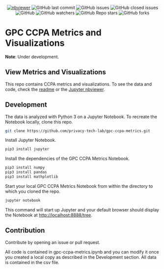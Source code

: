 <p align="center">
  <a href="https://nbviewer.jupyter.org/github/privacy-tech-lab/gpc-ccpa-metrics/blob/main/gpc-ccpa-metrics.ipynb"><img alt="nbviewer" src="https://img.shields.io/badge/jupyter_notebooks-nbviewer-purple.svg"></a>
  <img alt="GitHub last commit" src="https://img.shields.io/github/last-commit/privacy-tech-lab/gpc-ccpa-metrics">
  <img alt="GitHub issues" src="https://img.shields.io/github/issues-raw/privacy-tech-lab/gpc-ccpa-metrics">
  <img alt="GitHub closed issues" src="https://img.shields.io/github/issues-closed-raw/privacy-tech-lab/gpc-ccpa-metrics">
  <img alt="GitHub" src="https://img.shields.io/github/license/privacy-tech-lab/gpc-ccpa-metrics">
  <img alt="GitHub watchers" src="https://img.shields.io/github/watchers/privacy-tech-lab/gpc-ccpa-metrics?style=social">
  <img alt="GitHub Repo stars" src="https://img.shields.io/github/stars/privacy-tech-lab/gpc-ccpa-metrics?style=social">
  <img alt="GitHub forks" src="https://img.shields.io/github/forks/privacy-tech-lab/gpc-ccpa-metrics?style=social">
</p>

# GPC CCPA Metrics and Visualizations

**Note**: Under development.

## View Metrics and Visualizations

This repo contains CCPA metrics and visualizations. To see the data and code, check the [readme](https://github.com/privacy-tech-lab/gpc-ccpa-metrics/blob/main/gpc-ccpa-metrics.ipynb) or the [Jupyter nbviewer](https://nbviewer.jupyter.org/github/privacy-tech-lab/gpc-ccpa-metrics/blob/main/gpc-ccpa-metrics.ipynb).

## Development

The data is analyzed with Python 3 on a Jupyter Notebook. To recreate the Notebook locally, clone this repo.

```bash
git clone https://github.com/privacy-tech-lab/gpc-ccpa-metrics.git
```

Install Jupyter Notebook.

```bash
pip3 install jupyter
```

Install the dependencies of the GPC CCPA Metrics Notebook.

```bash
pip3 install numpy
pip3 install pandas
pip3 install mathplotlib
```

Start your local GPC CCPA Metrics Notebook from within the directory to which you cloned the repo.

```bash
jupyter notebook
```

This command will start up Jupyter and your default browser should display the Notebook at <http://localhost:8888/tree>.

## Contribution

Contribute by opening an issue or pull request.

All code is contained in gpc-ccpa-metrics.ipynb and you can modify it once you created a local copy as described in the Development section.
All data is contained in the csv file.
